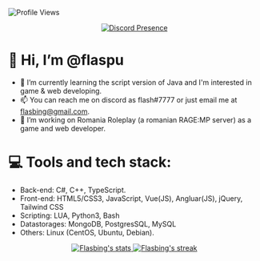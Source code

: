 ![Profile Views](https://komarev.com/ghpvc/?username=Flasbing&color=ECBF32&style=flat-square)

<p align="center">
   <a href="https://discord.com/users/252529552440426507" target="_blank" rel="nofollow">
      <img src="https://lanyard-profile-readme.vercel.app/api/252529552440426507?dnd" alt="Discord Presence" align="center">
   </a>
</p>


# 👋 Hi, I’m @flaspu
- 👀 I’m currently learning the script version of Java and I'm interested in game & web developing.
- 📫 You can reach me on discord as flash#7777 or just email me at flasbing@gmail.com.
- 💼 I’m working on Romania Roleplay (a romanian RAGE:MP server) as a game and web developer.

# 💻 Tools and tech stack:
- Back-end: C#, C++, TypeScript.
- Front-end: HTML5/CSS3, JavaScript, Vue(JS), Angluar(JS), jQuery, Tailwind CSS
- Scripting: LUA, Python3, Bash
- Datastorages: MongoDB, PostgresSQL, MySQL
- Others: Linux (CentOS, Ubuntu, Debian).

<p align="center">
  <a href="#">
    <img title="🔥 Profile Stats" alt="Flasbing's stats" src="https://github-readme-stats.vercel.app/api?username=Flasbing&show_icons=true&count_private=true&theme=react&hide_border=true&bg_color=1F222E&title_color=F85D7F&icon_color=F8D866""/>
  </a>
  <a href="#">
    <img title="🔥 Streak stats" alt="Flasbing's streak" src="https://github-readme-streak-stats.herokuapp.com/?user=Flasbing&theme=monokai-metallian&hide_border=true"/>
  </a>
</p

